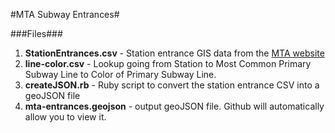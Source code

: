 #MTA Subway Entrances#

###Files###
1. **StationEntrances.csv** - Station entrance GIS data from the [MTA website](http://www.mta.info/developers/download.html)
4. **line-color.csv** - Lookup going from Station to Most Common Primary Subway Line to Color of Primary Subway Line.
2. **createJSON.rb** - Ruby script to convert the station entrance CSV into a geoJSON file
3. **mta-entrances.geojson** - output geoJSON file. Github will automatically allow you to view it.

